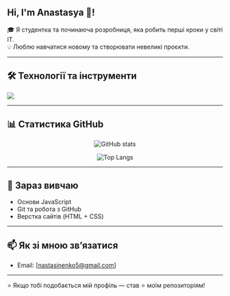 ## Hi, I'm Anastasya 👋!
🎓 Я студентка та починаюча розробниця, яка робить перші кроки у світі IT.  
💡 Люблю навчатися новому та створювати невеликі проєкти.  

---

## 🛠️ Технології та інструменти
<p align="left">
  <img src="https://skillicons.dev/icons?i=html,css,js,python,git,github,vscode" />
</p>

---

## 📊 Статистика GitHub
<p align="center">
  <img src="https://github-readme-stats.vercel.app/api?username=NastyaSinenko&show_icons=true&theme=radical" alt="GitHub stats" />
</p>

<p align="center">
  <img src="https://github-readme-stats.vercel.app/api/top-langs/?username=NastyaSinenko&layout=compact&theme=radical" alt="Top Langs" />
</p>

---

## 🌱 Зараз вивчаю
- Основи JavaScript  
- Git та робота з GitHub  
- Верстка сайтів (HTML + CSS)  

---

## 📫 Як зі мною зв’язатися
- Email: [nastasinenko5@gmail.com] 

---

⭐️ Якщо тобі подобається мій профіль — став ⭐️ моїм репозиторіям!
